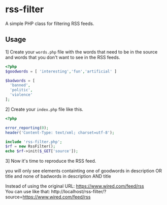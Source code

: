 # rss-filter

A simple PHP class for filtering RSS feeds.

## Usage

1] Create your `words.php` file with the words that need to be in the source and words that you don't want to see in the RSS feeds.

```php
<?php
$goodwords = [ 'interesting','fun','artificial' ]

$badwords = [
  'banned',
  'politic',
  'violence'
];
```

2] Create your `index.php` file like this.

```php
<?php

error_reporting(0);
header('Content-Type: text/xml; charset=utf-8');

include 'rss-filter.php';
$rf = new RssFilter();
echo $rf->init($_GET['source']);
```

3] Now it's time to reproduce the RSS feed.

you will only see elements containting one of goodwords in description OR title and none of badwords in description AND title 

Instead of using the original URL: https://www.wired.com/feed/rss<br>
You can use like that: http://localhost/rss-filter/?source=https://www.wired.com/feed/rss
